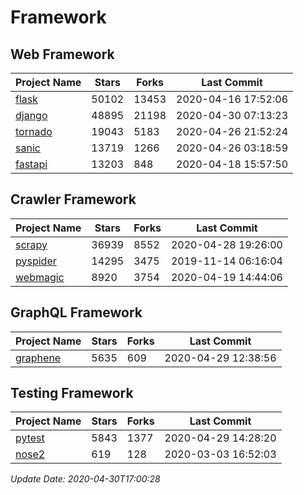 # Framework

## Web Framework

| Project Name | Stars | Forks | Last Commit |
| ------------ | ----- | ----- | ----------- |
| [flask](https://github.com/pallets/flask) | 50102 | 13453 | 2020-04-16 17:52:06 |
| [django](https://github.com/django/django) | 48895 | 21198 | 2020-04-30 07:13:23 |
| [tornado](https://github.com/tornadoweb/tornado) | 19043 | 5183 | 2020-04-26 21:52:24 |
| [sanic](https://github.com/huge-success/sanic) | 13719 | 1266 | 2020-04-26 03:18:59 |
| [fastapi](https://github.com/tiangolo/fastapi) | 13203 | 848 | 2020-04-18 15:57:50 |

## Crawler Framework

| Project Name | Stars | Forks | Last Commit |
| ------------ | ----- | ----- | ----------- |
| [scrapy](https://github.com/scrapy/scrapy) | 36939 | 8552 | 2020-04-28 19:26:00 |
| [pyspider](https://github.com/binux/pyspider) | 14295 | 3475 | 2019-11-14 06:16:04 |
| [webmagic](https://github.com/code4craft/webmagic) | 8920 | 3754 | 2020-04-19 14:44:06 |

## GraphQL Framework

| Project Name | Stars | Forks | Last Commit |
| ------------ | ----- | ----- | ----------- |
| [graphene](https://github.com/graphql-python/graphene) | 5635 | 609 | 2020-04-29 12:38:56 |

## Testing Framework

| Project Name | Stars | Forks | Last Commit |
| ------------ | ----- | ----- | ----------- |
| [pytest](https://github.com/pytest-dev/pytest) | 5843 | 1377 | 2020-04-29 14:28:20 |
| [nose2](https://github.com/nose-devs/nose2) | 619 | 128 | 2020-03-03 16:52:03 |

*Update Date: 2020-04-30T17:00:28*